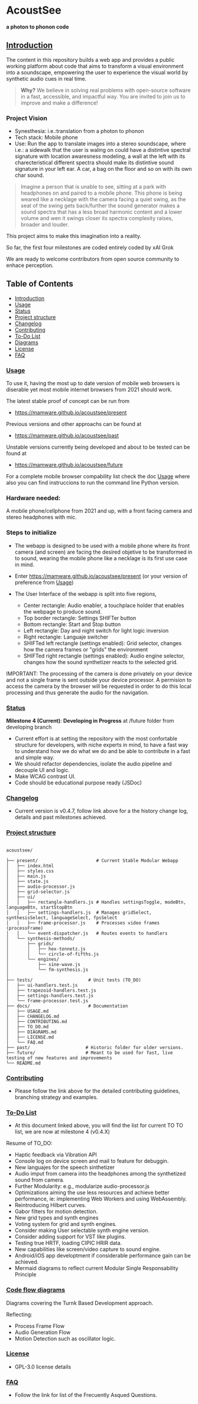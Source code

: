 # AcoustSee

**a photon to phonon code**


## [Introduction](#introduction)

The content in this repository builds a web app and provides a public working platform about code that aims to transform a visual environment into a soundscape, empowering the user to experience the visual world by synthetic audio cues in real time.

> **Why?** We believe in solving real problems with open-source software in a fast, accessible, and impactful way. You are invited to join us to improve and make a difference!

### Project Vision

- Synesthesia: i.e.:translation from a photon to phonon 
- Tech stack: Mobile phone
- Use: Run the app to translate images into a stereo soundscape, where i.e.: a sidewalk that the user is waling on could have a distintive spectral signature with location awaresness modeling, a wall at the left with its charecteristical different spectra should make its  distintive sound signature in your left ear. A car, a bag on the floor and so on with its own char sound.

>Imagine a person that is unable to see, sitting at a park with headphones on and paired to a mobile phone. This phone is being weared like a necklage with the camera facing a quiet swing, as the seat of the swing gets back/further the sound generator makes a sound spectra that has a less broad harmonic content and a lower volume and wen it swings closer its spectra complexity raises, broader and louder. 

This project aims to make this imagination into a reality. 

So far, the first four milestones are coded entirely coded by xAI Grok 

We are ready to welcome contributors from open source community to enhace perception. 

## Table of Contents

- [Introduction](#introduction)
- [Usage](docs/USAGE.md)
- [Status](#status)
- [Project structure](#project_structure)
- [Changelog](docs/CHANGELOG.md)
- [Contributing](docs/CONTRIBUTING.md)
- [To-Do List](docs/TO_DO.md)
- [Diagrams](docs/DIAGRAMS.md)
- [License](docs/LICENSE.md)
- [FAQ](docs/FAQ.md)

### [Usage](docs/USAGE.md)

To use it, having the most up to date version of mobile web browsers is diserable yet most mobile internet browsers from 2021 should work.

The latest stable proof of concept can be run from 

- https://mamware.github.io/acoustsee/present

Previous versions and other approachs can be found at

- https://mamware.github.io/acoustsee/past

Unstable versions currently being developed and about to be tested can be found at

- https://mamware.github.io/acoustsee/future



For a complete mobile browser compability list check the doc [Usage](docs/USAGE.md) where also you can find instruccions to run the command line Python version.

### Hardware needed:

A mobile phone/cellphone from 2021 and up, with a front facing camera and stereo headphones with mic.

### Steps to initialize

- The webapp is designed to be used with a mobile phone where its front camera (and screen) are facing the desired objetive to be transformed in to sound, wearing the mobile phone like a necklage is its first use case in mind.

- Enter https://mamware.github.io/acoustsee/present  (or your version of preference from [Usage](docs/USAGE.md))

- The User Interface of the webapp is split into five regions,
  - Center rectangle: Audio enabler, a touchplace holder that enables the webpage to produce sound. 
  - Top border rectangle: Settings SHIFTer button 
  - Bottom rectangle: Start and Stop button 
  - Left rectangle: Day and night switch for light logic inversion
  - Right rectangle: Languaje switcher
  - SHIFTed left rectangle (settings enabled): Grid selector, changes how the camera frames or "grids" the environment
  - SHIFTed right rectangle (settings enabled): Audio engine selector, changes how the sound synthetizer reacts to the selected grid.   

IMPORTANT: The processing of the camera is done privately on your device and not a single frame is sent outside your device processor. A permision to access the camera by the browser will be requested in order to do this local processing and thus generate the audio for the navigation.

### [Status](#status) 

**Milestone 4 (Current)**: **Developing in Progress**  at /future folder from developing branch

- Current effort is at setting the repository with the most confortable structure for developers, with niche experts in mind, to have a fast way to understand how we do what we do and be able to contribute in a fast and simple way.
- We should refactor dependencies, isolate the audio pipeline and decouple UI and logic.
- Make WCAG contrast UI.
- Code should be educational purpose ready (JSDoc)
  
### [Changelog](docs/CHANGELOG.md)

- Current version is v0.4.7, follow link above for a the history change log, details and past milestones achieved.

### [Project structure](#project_structure)

```

acoustsee/

├── present/                      # Current Stable Modular Webapp
│   ├── index.html
│   ├── styles.css
│   ├── main.js
│   ├── state.js
│   ├── audio-processor.js
│   ├── grid-selector.js
│   ├── ui/
│   │   ├── rectangle-handlers.js # Handles settingsToggle, modeBtn, languageBtn, startStopBtn
│   │   ├── settings-handlers.js  # Manages gridSelect, synthesisSelect, languageSelect, fpsSelect
│   │   ├── frame-processor.js    # Processes video frames (processFrame)
│   │   └── event-dispatcher.js   # Routes events to handlers
│   └── synthesis-methods/
│       ├── grids/
│       │   ├── hex-tonnetz.js
│       │   └── circle-of-fifths.js
│       └── engines/
│           ├── sine-wave.js
│           └── fm-synthesis.js
│   
├── tests/                     # Unit tests (TO_DO)
│   ├── ui-handlers.test.js
│   ├── trapezoid-handlers.test.js
│   ├── settings-handlers.test.js
│   └── frame-processor.test.js
├── docs/                      # Documentation
│   ├── USAGE.md
│   ├── CHANGELOG.md
│   ├── CONTRIBUTING.md
│   ├── TO_DO.md
│   ├── DIAGRAMS.md
│   ├── LICENSE.md
│   └── FAQ.md
├── past/                     # Historic folder for older versions.
├── future/                   # Meant to be used for fast, live testing of new features and improvements
└── README.md

```

### [Contributing](docs/CONTRIBUTING.md)

- Please follow the link above for the detailed contributing guidelines, branching strategy and examples.

### [To-Do List](docs/TO_DO.md)

- At this document linked above, you will find the list for current TO TO list, we are now at milestone 4 (v0.4.X)

Resume of TO_DO:

- Haptic feedback via Vibration API 
- Console log on device screen and mail to feature for debuggin. 
- New languajes for the speech sinthetizer
- Audio imput from camera into the headphones among the synthetized sound from camera.
- Further Modularity: e.g., modularize audio-processor.js
- Optimizations aiming the use less resources and achieve better performance, ie: implementing Web Workers and using WebAssembly.
- Reintroducing Hilbert curves.
- Gabor filters for motion detection.
- New grid types and synth engines
- Voting system for grid and synth engines.
- Consider making User selectable synth engine version.
- Consider adding support for VST like plugins.
- Testing true HRTF, loading CIPIC HRIR data.
- New capabilities like screen/video capture to sound engine.
- Android/iOS app developtment if considerable performance gain can be achieved.
- Mermaid diagrams to reflect current Modular Single Responsability Principle

### [Code flow diagrams](docs/DIAGRAMS.md) 

Diagrams covering the Turnk Based Development approach. 

Reflecting:  
  - Process Frame Flow
  - Audio Generation Flow
  - Motion Detection such as oscillator logic.

### [License](docs/LICENSE.md)

- GPL-3.0 license details
  
### [FAQ](docs/FAQ.md)

- Follow the link for list of the Frecuently Asqued Questions.
